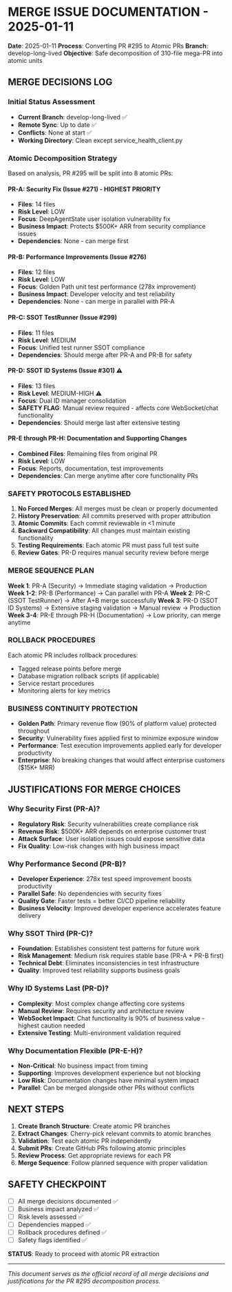 # MERGE ISSUE DOCUMENTATION - 2025-01-11

**Date**: 2025-01-11
**Process**: Converting PR #295 to Atomic PRs
**Branch**: develop-long-lived
**Objective**: Safe decomposition of 310-file mega-PR into atomic units

## MERGE DECISIONS LOG

### Initial Status Assessment
- **Current Branch**: develop-long-lived ✅
- **Remote Sync**: Up to date ✅ 
- **Conflicts**: None at start ✅
- **Working Directory**: Clean except service_health_client.py

### Atomic Decomposition Strategy

Based on analysis, PR #295 will be split into 8 atomic PRs:

#### PR-A: Security Fix (Issue #271) - HIGHEST PRIORITY
- **Files**: 14 files
- **Risk Level**: LOW
- **Focus**: DeepAgentState user isolation vulnerability fix
- **Business Impact**: Protects $500K+ ARR from security compliance issues
- **Dependencies**: None - can merge first

#### PR-B: Performance Improvements (Issue #276)
- **Files**: 12 files  
- **Risk Level**: LOW
- **Focus**: Golden Path unit test performance (278x improvement)
- **Business Impact**: Developer velocity and test reliability
- **Dependencies**: None - can merge in parallel with PR-A

#### PR-C: SSOT TestRunner (Issue #299)
- **Files**: 11 files
- **Risk Level**: MEDIUM
- **Focus**: Unified test runner SSOT compliance
- **Dependencies**: Should merge after PR-A and PR-B for safety

#### PR-D: SSOT ID Systems (Issue #301) ⚠️
- **Files**: 13 files
- **Risk Level**: MEDIUM-HIGH ⚠️
- **Focus**: Dual ID manager consolidation
- **SAFETY FLAG**: Manual review required - affects core WebSocket/chat functionality
- **Dependencies**: Should merge last after extensive testing

#### PR-E through PR-H: Documentation and Supporting Changes
- **Combined Files**: Remaining files from original PR
- **Risk Level**: LOW
- **Focus**: Reports, documentation, test improvements
- **Dependencies**: Can merge anytime after core functionality PRs

### SAFETY PROTOCOLS ESTABLISHED

1. **No Forced Merges**: All merges must be clean or properly documented
2. **History Preservation**: All commits preserved with proper attribution
3. **Atomic Commits**: Each commit reviewable in <1 minute
4. **Backward Compatibility**: All changes must maintain existing functionality
5. **Testing Requirements**: Each atomic PR must pass full test suite
6. **Review Gates**: PR-D requires manual security review before merge

### MERGE SEQUENCE PLAN

**Week 1**: PR-A (Security) → Immediate staging validation → Production
**Week 1-2**: PR-B (Performance) → Can parallel with PR-A
**Week 2**: PR-C (SSOT TestRunner) → After A+B merge successfully
**Week 3**: PR-D (SSOT ID Systems) → Extensive staging validation → Manual review → Production
**Week 3-4**: PR-E through PR-H (Documentation) → Low priority, can merge anytime

### ROLLBACK PROCEDURES

Each atomic PR includes rollback procedures:
- Tagged release points before merge
- Database migration rollback scripts (if applicable)
- Service restart procedures
- Monitoring alerts for key metrics

### BUSINESS CONTINUITY PROTECTION

- **Golden Path**: Primary revenue flow (90% of platform value) protected throughout
- **Security**: Vulnerability fixes applied first to minimize exposure window
- **Performance**: Test execution improvements applied early for developer productivity
- **Enterprise**: No breaking changes that would affect enterprise customers ($15K+ MRR)

## JUSTIFICATIONS FOR MERGE CHOICES

### Why Security First (PR-A)?
- **Regulatory Risk**: Security vulnerabilities create compliance risk
- **Revenue Risk**: $500K+ ARR depends on enterprise customer trust
- **Attack Surface**: User isolation issues could expose sensitive data
- **Fix Quality**: Low-risk changes with high business impact

### Why Performance Second (PR-B)?
- **Developer Experience**: 278x test speed improvement boosts productivity  
- **Parallel Safe**: No dependencies with security fixes
- **Quality Gate**: Faster tests = better CI/CD pipeline reliability
- **Business Velocity**: Improved developer experience accelerates feature delivery

### Why SSOT Third (PR-C)?
- **Foundation**: Establishes consistent test patterns for future work
- **Risk Management**: Medium risk requires stable base (PR-A + PR-B first)
- **Technical Debt**: Eliminates inconsistencies in test infrastructure
- **Quality**: Improved test reliability supports business goals

### Why ID Systems Last (PR-D)?
- **Complexity**: Most complex change affecting core systems
- **Manual Review**: Requires security and architecture review
- **WebSocket Impact**: Chat functionality is 90% of business value - highest caution needed
- **Extensive Testing**: Multi-environment validation required

### Why Documentation Flexible (PR-E-H)?
- **Non-Critical**: No business impact from timing
- **Supporting**: Improves development experience but not blocking
- **Low Risk**: Documentation changes have minimal system impact
- **Parallel**: Can be merged alongside other PRs without conflicts

## NEXT STEPS

1. **Create Branch Structure**: Create atomic PR branches
2. **Extract Changes**: Cherry-pick relevant commits to atomic branches  
3. **Validation**: Test each atomic PR independently
4. **Submit PRs**: Create GitHub PRs following atomic principles
5. **Review Process**: Get appropriate reviews for each PR
6. **Merge Sequence**: Follow planned sequence with proper validation

## SAFETY CHECKPOINT

- [ ] All merge decisions documented ✅
- [ ] Business impact analyzed ✅  
- [ ] Risk levels assessed ✅
- [ ] Dependencies mapped ✅
- [ ] Rollback procedures defined ✅
- [ ] Safety flags identified ✅

**STATUS**: Ready to proceed with atomic PR extraction

---

*This document serves as the official record of all merge decisions and justifications for the PR #295 decomposition process.*